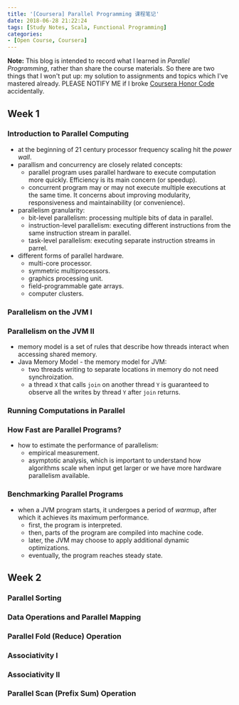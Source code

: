 ```yaml
---
title: '[Coursera] Parallel Programming 课程笔记'
date: 2018-06-28 21:22:24
tags: [Study Notes, Scala, Functional Programming]
categories:
- [Open Course, Coursera]
---
```


**Note:**
This blog is intended to record what I learned in *Parallel Programming*, rather than share the course materials. So there are two things that I won't put up: my solution to assignments and topics which I've mastered already.
PLEASE NOTIFY ME if I broke [Coursera Honor Code](https://learner.coursera.help/hc/en-us/articles/209818863-Coursera-Honor-Code) accidentally.

## Week 1

### Introduction to Parallel Computing

- at the beginning of 21 century processor frequency scaling hit the *power wall*.
- parallism and concurrency are closely related concepts:
    - parallel program uses parallel hardware to execute computation more quickly. Efficiency is its main concern (or speedup).
    - concurrent program may or may not execute multiple executions at the same time. It concerns about improving modularity, responsiveness and maintainability (or convenience).
- parallelism granularity:
    - bit-level parallelism: processing multiple bits of data in parallel.
    - instruction-level parallelism: executing different instructions from the same instruction stream in parallel.
    - task-level parallelism: executing separate instruction streams in parrel.
- different forms of parallel hardware.
    - multi-core processor.
    - symmetric multiprocessors.
    - graphics processing unit.
    - field-programmable gate arrays.
    - computer clusters.

### Parallelism on the JVM I

### Parallelism on the JVM II

- memory model is a set of rules that describe how threads interact when accessing shared memory.
- Java Memory Model - the memory model for JVM:
    - two threads writing to separate locations in memory do not need synchroization.
    - a thread `X` that calls `join` on another thread `Y` is guaranteed to observe all the writes by thread `Y` after `join` returns.

### Running Computations in Parallel

### How Fast are Parallel Programs?

- how to estimate the performance of parallelism:
    - empirical measurement.
    - asymptotic analysis, which is important to understand how algorithms scale when input get larger or we have more hardware parallelism available.

### Benchmarking Parallel Programs

- when a JVM program starts, it undergoes a period of *warmup*, after which it achieves its maximum performance.
    - first, the program is interpreted.
    - then, parts of the program are compiled into machine code.
    - later, the JVM may choose to apply additional dynamic optimizations.
    - eventually, the program reaches steady state.

## Week 2

### Parallel Sorting

### Data Operations and Parallel Mapping

### Parallel Fold (Reduce) Operation

### Associativity I

### Associativity II

### Parallel Scan (Prefix Sum) Operation
